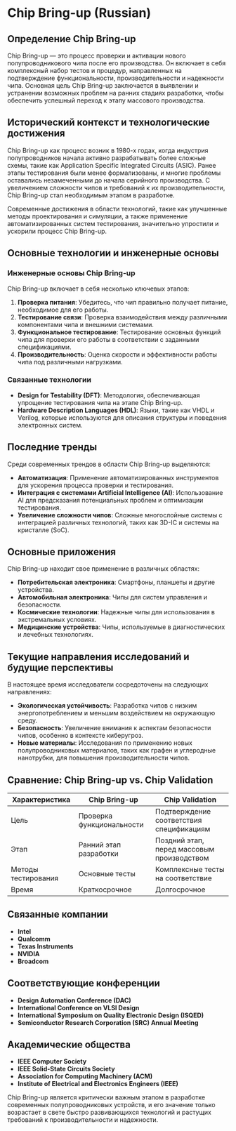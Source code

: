 # Chip Bring-up (Russian)

## Определение Chip Bring-up

Chip Bring-up — это процесс проверки и активации нового полупроводникового чипа после его производства. Он включает в себя комплексный набор тестов и процедур, направленных на подтверждение функциональности, производительности и надежности чипа. Основная цель Chip Bring-up заключается в выявлении и устранении возможных проблем на ранних стадиях разработки, чтобы обеспечить успешный переход к этапу массового производства.

## Исторический контекст и технологические достижения

Chip Bring-up как процесс возник в 1980-х годах, когда индустрия полупроводников начала активно разрабатывать более сложные схемы, такие как Application Specific Integrated Circuits (ASIC). Ранее этапы тестирования были менее формализованы, и многие проблемы оставались незамеченными до начала серийного производства. С увеличением сложности чипов и требований к их производительности, Chip Bring-up стал необходимым этапом в разработке.

Современные достижения в области технологий, такие как улучшенные методы проектирования и симуляции, а также применение автоматизированных систем тестирования, значительно упростили и ускорили процесс Chip Bring-up.

## Основные технологии и инженерные основы

### Инженерные основы Chip Bring-up

Chip Bring-up включает в себя несколько ключевых этапов:

1. **Проверка питания**: Убедитесь, что чип правильно получает питание, необходимое для его работы.
2. **Тестирование связи**: Проверка взаимодействия между различными компонентами чипа и внешними системами.
3. **Функциональное тестирование**: Тестирование основных функций чипа для проверки его работы в соответствии с заданными спецификациями.
4. **Производительность**: Оценка скорости и эффективности работы чипа под различными нагрузками.

### Связанные технологии

- **Design for Testability (DFT)**: Методология, обеспечивающая упрощение тестирования чипа на этапе Chip Bring-up.
- **Hardware Description Languages (HDL)**: Языки, такие как VHDL и Verilog, которые используются для описания структуры и поведения электронных систем.

## Последние тренды

Среди современных трендов в области Chip Bring-up выделяются:

- **Автоматизация**: Применение автоматизированных инструментов для ускорения процесса проверки и тестирования.
- **Интеграция с системами Artificial Intelligence (AI)**: Использование AI для предсказания потенциальных проблем и оптимизации тестирования.
- **Увеличение сложности чипов**: Сложные многослойные системы с интеграцией различных технологий, таких как 3D-IC и системы на кристалле (SoC).

## Основные приложения

Chip Bring-up находит свое применение в различных областях:

- **Потребительская электроника**: Смартфоны, планшеты и другие устройства.
- **Автомобильная электроника**: Чипы для систем управления и безопасности.
- **Космические технологии**: Надежные чипы для использования в экстремальных условиях.
- **Медицинские устройства**: Чипы, используемые в диагностических и лечебных технологиях.

## Текущие направления исследований и будущие перспективы

В настоящее время исследователи сосредоточены на следующих направлениях:

- **Экологическая устойчивость**: Разработка чипов с низким энергопотреблением и меньшим воздействием на окружающую среду.
- **Безопасность**: Увеличение внимания к аспектам безопасности чипов, особенно в контексте киберугроз.
- **Новые материалы**: Исследования по применению новых полупроводниковых материалов, таких как графен и углеродные нанотрубки, для повышения производительности чипов.

## Сравнение: Chip Bring-up vs. Chip Validation

| Характеристика          | Chip Bring-up                         | Chip Validation                     |
|-------------------------|---------------------------------------|-------------------------------------|
| Цель                    | Проверка функциональности             | Подтверждение соответствия спецификациям |
| Этап                    | Ранний этап разработки                | Поздний этап, перед массовым производством |
| Методы тестирования     | Основные тесты                        | Комплексные тесты на соответствие    |
| Время                    | Краткосрочное                         | Долгосрочное                         |

## Связанные компании

- **Intel**
- **Qualcomm**
- **Texas Instruments**
- **NVIDIA**
- **Broadcom**

## Соответствующие конференции

- **Design Automation Conference (DAC)**
- **International Conference on VLSI Design**
- **International Symposium on Quality Electronic Design (ISQED)**
- **Semiconductor Research Corporation (SRC) Annual Meeting**

## Академические общества

- **IEEE Computer Society**
- **IEEE Solid-State Circuits Society**
- **Association for Computing Machinery (ACM)**
- **Institute of Electrical and Electronics Engineers (IEEE)**

Chip Bring-up является критически важным этапом в разработке современных полупроводниковых устройств, и его значение только возрастает в свете быстро развивающихся технологий и растущих требований к производительности и надежности.